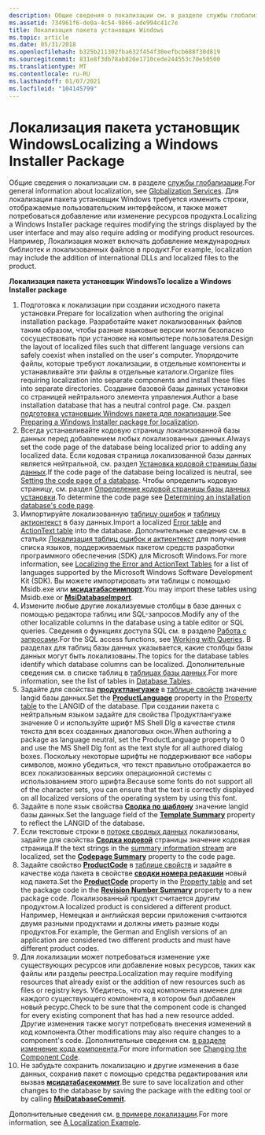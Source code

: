 ```yaml
---
description: Общие сведения о локализации см. в разделе службы глобализации.
ms.assetid: 734961f6-de0a-4c54-9866-ade994c41c7e
title: Локализация пакета установщик Windows
ms.topic: article
ms.date: 05/31/2018
ms.openlocfilehash: b325b211302fba632f454f30eefbcb688f30d819
ms.sourcegitcommit: 831e8f3db78ab820e1710cede244553c70e50500
ms.translationtype: MT
ms.contentlocale: ru-RU
ms.lasthandoff: 01/07/2021
ms.locfileid: "104145799"
---
```

# <a name="localizing-a-windows-installer-package"></a><span data-ttu-id="2913f-103">Локализация пакета установщик Windows</span><span class="sxs-lookup"><span data-stu-id="2913f-103">Localizing a Windows Installer Package</span></span>

<span data-ttu-id="2913f-104">Общие сведения о локализации см. в разделе [службы глобализации](../intl/globalization-services.md).</span><span class="sxs-lookup"><span data-stu-id="2913f-104">For general information about localization, see [Globalization Services](../intl/globalization-services.md).</span></span> <span data-ttu-id="2913f-105">Для локализации пакета установщик Windows требуется изменить строки, отображаемые пользовательским интерфейсом, и также может потребоваться добавление или изменение ресурсов продукта.</span><span class="sxs-lookup"><span data-stu-id="2913f-105">Localizing a Windows Installer package requires modifying the strings displayed by the user interface and may also require adding or modifying product resources.</span></span> <span data-ttu-id="2913f-106">Например, Локализация может включать добавление международных библиотек и локализованных файлов в продукт.</span><span class="sxs-lookup"><span data-stu-id="2913f-106">For example, localization may include the addition of international DLLs and localized files to the product.</span></span>

<span data-ttu-id="2913f-107">**Локализация пакета установщик Windows**</span><span class="sxs-lookup"><span data-stu-id="2913f-107">**To localize a Windows Installer package**</span></span>

1.  <span data-ttu-id="2913f-108">Подготовка к локализации при создании исходного пакета установки.</span><span class="sxs-lookup"><span data-stu-id="2913f-108">Prepare for localization when authoring the original installation package.</span></span> <span data-ttu-id="2913f-109">Разработайте макет локализованных файлов таким образом, чтобы разные языковые версии могли безопасно сосуществовать при установке на компьютере пользователя.</span><span class="sxs-lookup"><span data-stu-id="2913f-109">Design the layout of localized files such that different language versions can safely coexist when installed on the user's computer.</span></span> <span data-ttu-id="2913f-110">Упорядочите файлы, которые требуют локализации, в отдельные компоненты и устанавливайте эти файлы в отдельные каталоги.</span><span class="sxs-lookup"><span data-stu-id="2913f-110">Organize files requiring localization into separate components and install these files into separate directories.</span></span> <span data-ttu-id="2913f-111">Создание базовой базы данных установки со страницей нейтрального элемента управления.</span><span class="sxs-lookup"><span data-stu-id="2913f-111">Author a base installation database that has a neutral control page.</span></span> <span data-ttu-id="2913f-112">См. раздел [подготовка установщик Windows пакета для локализации](preparing-a-windows-installer-package-for-localization.md).</span><span class="sxs-lookup"><span data-stu-id="2913f-112">See [Preparing a Windows Installer package for localization](preparing-a-windows-installer-package-for-localization.md).</span></span>
2.  <span data-ttu-id="2913f-113">Всегда устанавливайте кодовую страницу локализованной базы данных перед добавлением любых локализованных данных.</span><span class="sxs-lookup"><span data-stu-id="2913f-113">Always set the code page of the database being localized prior to adding any localized data.</span></span> <span data-ttu-id="2913f-114">Если кодовая страница локализованной базы данных является нейтральной, см. раздел [Установка кодовой страницы базы данных](setting-the-code-page-of-a-database.md).</span><span class="sxs-lookup"><span data-stu-id="2913f-114">If the code page of the database being localized is neutral, see [Setting the code page of a database](setting-the-code-page-of-a-database.md).</span></span> <span data-ttu-id="2913f-115">Чтобы определить кодовую страницу, см. раздел [Определение кодовой страницы базы данных установки](determining-an-installation-database-s-code-page.md).</span><span class="sxs-lookup"><span data-stu-id="2913f-115">To determine the code page see [Determining an installation database's code page](determining-an-installation-database-s-code-page.md).</span></span>
3.  <span data-ttu-id="2913f-116">Импортируйте локализованную [таблицу ошибок](error-table.md) и [таблицу актионтекст](actiontext-table.md) в базу данных.</span><span class="sxs-lookup"><span data-stu-id="2913f-116">Import a localized [Error table](error-table.md) and [ActionText table](actiontext-table.md) into the database.</span></span> <span data-ttu-id="2913f-117">Дополнительные сведения см. в статьях [Локализация таблиц ошибок и актионтекст](localizing-the-error-and-actiontext-tables.md) для получения списка языков, поддерживаемых пакетом средств разработки программного обеспечения (SDK) для Microsoft Windows.</span><span class="sxs-lookup"><span data-stu-id="2913f-117">For more information, see [Localizing the Error and ActionText Tables](localizing-the-error-and-actiontext-tables.md) for a list of languages supported by the Microsoft Windows Software Development Kit (SDK).</span></span> <span data-ttu-id="2913f-118">Вы можете импортировать эти таблицы с помощью Msidb.exe или [**мсидатабасеимпорт**](/windows/desktop/api/Msiquery/nf-msiquery-msidatabaseimporta).</span><span class="sxs-lookup"><span data-stu-id="2913f-118">You may import these tables using Msidb.exe or [**MsiDatabaseImport**](/windows/desktop/api/Msiquery/nf-msiquery-msidatabaseimporta).</span></span>
4.  <span data-ttu-id="2913f-119">Измените любые другие локализуемые столбцы в базе данных с помощью редактора таблиц или SQL-запросов.</span><span class="sxs-lookup"><span data-stu-id="2913f-119">Modify any of the other localizable columns in the database using a table editor or SQL queries.</span></span> <span data-ttu-id="2913f-120">Сведения о функциях доступа SQL см. в разделе [Работа с запросами](working-with-queries.md).</span><span class="sxs-lookup"><span data-stu-id="2913f-120">For the SQL access functions, see [Working with Queries](working-with-queries.md).</span></span> <span data-ttu-id="2913f-121">В разделах для таблиц базы данных указывается, какие столбцы базы данных могут быть локализованы.</span><span class="sxs-lookup"><span data-stu-id="2913f-121">The topics for the database tables identify which database columns can be localized.</span></span> <span data-ttu-id="2913f-122">Дополнительные сведения см. в списке таблиц в [таблицах базы данных](database-tables.md).</span><span class="sxs-lookup"><span data-stu-id="2913f-122">For more information, see the list of tables in [Database Tables](database-tables.md).</span></span>
5.  <span data-ttu-id="2913f-123">Задайте для свойства [**продуктлангуаже**](productlanguage.md) в [таблице свойств](property-table.md) значение langid базы данных.</span><span class="sxs-lookup"><span data-stu-id="2913f-123">Set the [**ProductLanguage**](productlanguage.md) property in the [Property table](property-table.md) to the LANGID of the database.</span></span> <span data-ttu-id="2913f-124">При создании пакета с нейтральным языком задайте для свойства Продуктлангуаже значение 0 и используйте шрифт MS Shell Dlg в качестве стиля текста для всех созданных диалоговых окон.</span><span class="sxs-lookup"><span data-stu-id="2913f-124">When authoring a package as language neutral, set the ProductLanguage property to 0 and use the MS Shell Dlg font as the text style for all authored dialog boxes.</span></span> <span data-ttu-id="2913f-125">Поскольку некоторые шрифты не поддерживают все наборы символов, можно убедиться, что текст правильно отображается во всех локализованных версиях операционной системы с использованием этого шрифта.</span><span class="sxs-lookup"><span data-stu-id="2913f-125">Because some fonts do not support all of the character sets, you can ensure that the text is correctly displayed on all localized versions of the operating system by using this font.</span></span>
6.  <span data-ttu-id="2913f-126">Задайте в поле язык свойства [**Сводка по шаблону**](template-summary.md) значение langid базы данных.</span><span class="sxs-lookup"><span data-stu-id="2913f-126">Set the language field of the [**Template Summary**](template-summary.md) property to reflect the LANGID of the database.</span></span>
7.  <span data-ttu-id="2913f-127">Если текстовые строки в [потоке сводных данных](summary-information-stream.md) локализованы, задайте для свойства [**Сводка кодовой**](codepage-summary.md) страницы значение кодовая страница.</span><span class="sxs-lookup"><span data-stu-id="2913f-127">If the text strings in the [summary information stream](summary-information-stream.md) are localized, set the [**Codepage Summary**](codepage-summary.md) property to the code page.</span></span>
8.  <span data-ttu-id="2913f-128">Задайте свойство [**ProductCode**](productcode.md) в [таблице свойств](property-table.md) и задайте в качестве кода пакета в свойстве [**сводки номера редакции**](revision-number-summary.md) новый код пакета.</span><span class="sxs-lookup"><span data-stu-id="2913f-128">Set the [**ProductCode**](productcode.md) property in the [Property table](property-table.md) and set the package code in the [**Revision Number Summary**](revision-number-summary.md) property to a new package code.</span></span> <span data-ttu-id="2913f-129">Локализованный продукт считается другим продуктом.</span><span class="sxs-lookup"><span data-stu-id="2913f-129">A localized product is considered a different product.</span></span> <span data-ttu-id="2913f-130">Например, Немецкая и английская версии приложения считаются двумя разными продуктами и должны иметь разные коды продуктов.</span><span class="sxs-lookup"><span data-stu-id="2913f-130">For example, the German and English versions of an application are considered two different products and must have different product codes.</span></span>
9.  <span data-ttu-id="2913f-131">Для локализации может потребоваться изменение уже существующих ресурсов или добавление новых ресурсов, таких как файлы или разделы реестра.</span><span class="sxs-lookup"><span data-stu-id="2913f-131">Localization may require modifying resources that already exist or the addition of new resources such as files or registry keys.</span></span> <span data-ttu-id="2913f-132">Убедитесь, что код компонента изменен для каждого существующего компонента, в котором был добавлен новый ресурс.</span><span class="sxs-lookup"><span data-stu-id="2913f-132">Check to be sure that the component code is changed for every existing component that has had a new resource added.</span></span> <span data-ttu-id="2913f-133">Другие изменения также могут потребовать внесения изменений в код компонента.</span><span class="sxs-lookup"><span data-stu-id="2913f-133">Other modifications may also require changes to a component's code.</span></span> <span data-ttu-id="2913f-134">Дополнительные сведения см. [в разделе изменение кода компонента](changing-the-component-code.md).</span><span class="sxs-lookup"><span data-stu-id="2913f-134">For more information see [Changing the Component Code](changing-the-component-code.md).</span></span>
10. <span data-ttu-id="2913f-135">Не забудьте сохранить локализацию и другие изменения в базе данных, сохранив пакет с помощью средства редактирования или вызвав [**мсидатабасекоммит**](/windows/desktop/api/Msiquery/nf-msiquery-msidatabasecommit).</span><span class="sxs-lookup"><span data-stu-id="2913f-135">Be sure to save localization and other changes to the database by saving the package with the editing tool or by calling [**MsiDatabaseCommit**](/windows/desktop/api/Msiquery/nf-msiquery-msidatabasecommit).</span></span>

<span data-ttu-id="2913f-136">Дополнительные сведения см. [в примере локализации](a-localization-example.md).</span><span class="sxs-lookup"><span data-stu-id="2913f-136">For more information, see [A Localization Example](a-localization-example.md).</span></span>

 

 
